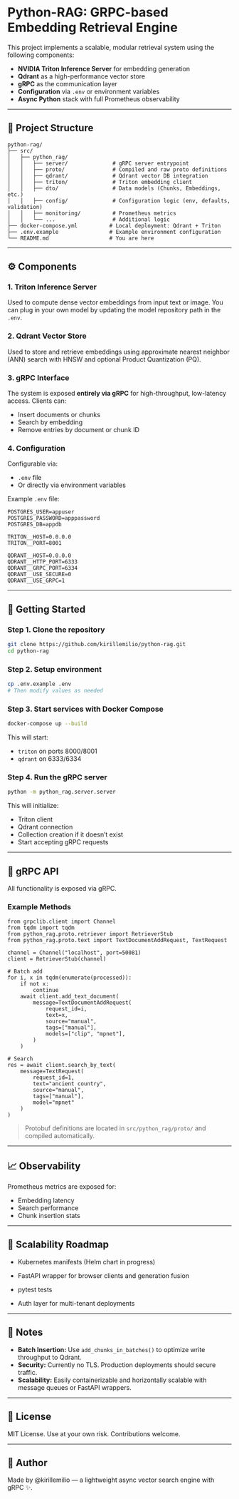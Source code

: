 # Python-RAG: GRPC-based Embedding Retrieval Engine

This project implements a scalable, modular retrieval system using the following components:

- **NVIDIA Triton Inference Server** for embedding generation  
- **Qdrant** as a high-performance vector store  
- **gRPC** as the communication layer  
- **Configuration** via `.env` or environment variables  
- **Async Python** stack with full Prometheus observability

---

## 🔧 Project Structure

```
python-rag/
├── src/
│   ├── python_rag/
│   │   ├── server/              # gRPC server entrypoint
│   │   ├── proto/               # Compiled and raw proto definitions
│   │   ├── qdrant/              # Qdrant vector DB integration
│   │   ├── triton/              # Triton embedding client
│   │   ├── dto/                 # Data models (Chunks, Embeddings, etc.)
│   │   ├── config/              # Configuration logic (env, defaults, validation)
│   │   ├── monitoring/          # Prometheus metrics
│   │   └── ...                  # Additional logic
├── docker-compose.yml          # Local deployment: Qdrant + Triton
├── .env.example                # Example environment configuration
└── README.md                   # You are here
```

---

## ⚙️ Components

### 1. Triton Inference Server
Used to compute dense vector embeddings from input text or image. You can plug in your own model by updating the model repository path in the `.env`.

### 2. Qdrant Vector Store
Used to store and retrieve embeddings using approximate nearest neighbor (ANN) search with HNSW and optional Product Quantization (PQ).

### 3. gRPC Interface
The system is exposed **entirely via gRPC** for high-throughput, low-latency access. Clients can:
- Insert documents or chunks
- Search by embedding
- Remove entries by document or chunk ID

### 4. Configuration
Configurable via:
- `.env` file
- Or directly via environment variables

Example `.env` file:
```dotenv
POSTGRES_USER=appuser
POSTGRES_PASSWORD=apppassword
POSTGRES_DB=appdb

TRITON__HOST=0.0.0.0
TRITON__PORT=8001

QDRANT__HOST=0.0.0.0
QDRANT__HTTP_PORT=6333
QDRANT__GRPC_PORT=6334
QDRANT__USE_SECURE=0
QDRANT__USE_GRPC=1
```

---

## 🚀 Getting Started

### Step 1. Clone the repository

```bash
git clone https://github.com/kirillemilio/python-rag.git
cd python-rag
```

### Step 2. Setup environment

```bash
cp .env.example .env
# Then modify values as needed
```

### Step 3. Start services with Docker Compose

```bash
docker-compose up --build
```

This will start:
- `triton` on ports 8000/8001
- `qdrant` on 6333/6334

### Step 4. Run the gRPC server

```bash
python -m python_rag.server.server
```

This will initialize:
- Triton client
- Qdrant connection
- Collection creation if it doesn’t exist
- Start accepting gRPC requests

---

## 📡 gRPC API

All functionality is exposed via gRPC.

### Example Methods

```python3
from grpclib.client import Channel
from tqdm import tqdm
from python_rag.proto.retriever import RetrieverStub
from python_rag.proto.text import TextDocumentAddRequest, TextRequest

channel = Channel("localhost", port=50081)
client = RetrieverStub(channel)

# Batch add
for i, x in tqdm(enumerate(processed)):
    if not x:
        continue
    await client.add_text_document(
        message=TextDocumentAddRequest(
            request_id=i,
            text=x,
            source="manual",
            tags=["manual"],
            models=["clip", "mpnet"],
        )
    )

# Search
res = await client.search_by_text(
    message=TextRequest(
        request_id=1,
        text="ancient country",
        source="manual",
        tags=["manual"],
        model="mpnet"
    )
)
```
> Protobuf definitions are located in `src/python_rag/proto/` and compiled automatically.

---

## 📈 Observability

Prometheus metrics are exposed for:
- Embedding latency
- Search performance
- Chunk insertion stats

---

## 🧱 Scalability Roadmap
 - Kubernetes manifests (Helm chart in progress)

 - FastAPI wrapper for browser clients and generation fusion

 - pytest tests

 - Auth layer for multi-tenant deployments


---

## 🧠 Notes

- **Batch Insertion:** Use `add_chunks_in_batches()` to optimize write throughput to Qdrant.
- **Security:** Currently no TLS. Production deployments should secure traffic.
- **Scalability:** Easily containerizable and horizontally scalable with message queues or FastAPI wrappers.

---

## 📃 License

MIT License. Use at your own risk. Contributions welcome.

---

## 👤 Author

Made by @kirillemilio — a lightweight async vector search engine with gRPC ✨.